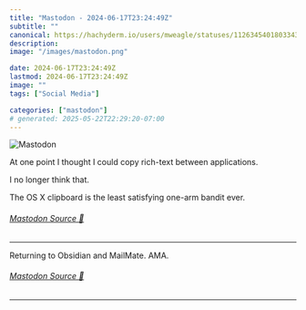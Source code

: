 ```yaml
---
title: "Mastodon - 2024-06-17T23:24:49Z"
subtitle: ""
canonical: https://hachyderm.io/users/mweagle/statuses/112634540180334325
description:
image: "/images/mastodon.png"

date: 2024-06-17T23:24:49Z
lastmod: 2024-06-17T23:24:49Z
image: ""
tags: ["Social Media"]

categories: ["mastodon"]
# generated: 2025-05-22T22:29:20-07:00
---
```

![Mastodon](/images/mastodon.png)

<p>At one point I thought I could copy rich-text between applications. </p><p>I no longer think that.</p><p>The OS X clipboard is the least satisfying one-arm bandit ever.</p>


###### [Mastodon Source 🐘](https://hachyderm.io/@mweagle/112634540180334325)

___

<p>Returning to Obsidian and MailMate. AMA.</p>


###### [Mastodon Source 🐘](https://hachyderm.io/@mweagle/112634681554192921)

___
